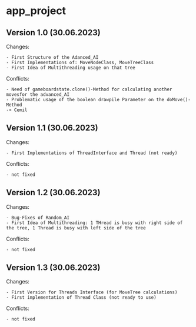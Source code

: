 # app_project

## Version 1.0 (30.06.2023)

Changes:

    - First Structure of the Adanced_AI
    - First Implementations of: MoveNodeClass, MoveTreeClass
    - First Idea of Multithreading usage on that tree

Conflicts:

    - Need of gameboardstate.clone()-Method for calculating another movesfor the advanced_AI
    - Problematic usage of the boolean drawpile Parameter on the doMove()-Method
    -> Cemil

## Version 1.1 (30.06.2023)

Changes:

    - First Implementations of ThreadInterface and Thread (not ready)

Conflicts:

    - not fixed

## Version 1.2 (30.06.2023)

Changes:

    - Bug-Fixes of Random_AI
    - First Idea of Multithreading: 1 THread is busy with right side of the tree, 1 Thread is busy with left side of the tree

Conflicts:
 
    - not fixed

## Version 1.3 (30.06.2023)

Changes:

    - First Version for Threads Interface (for MoveTree calculations)
    - First implementation of Thread Class (not ready to use)

Conflicts:

    - not fixed
